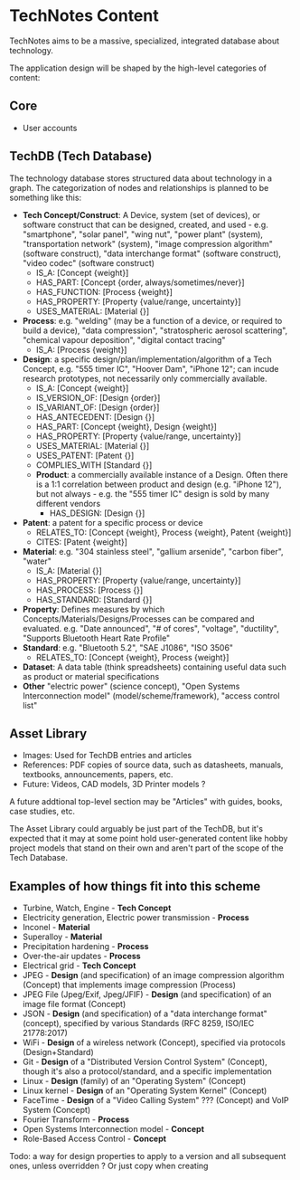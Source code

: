 # TechNotes Content

TechNotes aims to be a massive, specialized, integrated database about technology.

The application design will be shaped by the high-level categories of content:

## Core

* User accounts

## TechDB (Tech Database)

The technology database stores structured data about technology in a graph. The categorization of nodes and relationships is planned to be something like this:

* **Tech Concept/Construct**: A Device, system (set of devices), or software construct that can be designed, created, and used - e.g. "smartphone", "solar panel", "wing nut", "power plant" (system), "transportation network" (system), "image compression algorithm" (software construct), "data interchange format" (software construct), "video codec" (software construct)
  * IS_A: [Concept {weight}]
  * HAS_PART: [Concept {order, always/sometimes/never}]
  * HAS_FUNCTION: [Process {weight}]
  * HAS_PROPERTY: [Property {value/range, uncertainty}]
  * USES_MATERIAL: [Material {}]
* **Process**: e.g. "welding" (may be a function of a device, or required to build a device), "data compression", "stratospheric aerosol scattering", "chemical vapour deposition", "digital contact tracing"
  * IS_A: [Process {weight}]
* **Design**: a specific design/plan/implementation/algorithm of a Tech Concept, e.g. "555 timer IC", "Hoover Dam", "iPhone 12"; can incude research prototypes, not necessarily only commercially available.
  * IS_A: [Concept {weight}]
  * IS_VERSION_OF: [Design {order}]
  * IS_VARIANT_OF: [Design {order}]
  * HAS_ANTECEDENT: [Design {}]
  * HAS_PART: [Concept {weight}, Design {weight}]
  * HAS_PROPERTY: [Property {value/range, uncertainty}]
  * USES_MATERIAL: [Material {}]
  * USES_PATENT: [Patent {}]
  * COMPLIES_WITH [Standard {}]
  * **Product**: a commercially available instance of a Design. Often there is a 1:1 correlation between product and design (e.g. "iPhone 12"), but not always - e.g. the "555 timer IC" design is sold by many different vendors
    * HAS_DESIGN: [Design {}]
* **Patent**: a patent for a specific process or device
  * RELATES_TO: [Concept {weight}, Process {weight}, Patent {weight}]
  * CITES: [Patent {weight}]
* **Material**: e.g. "304 stainless steel", "gallium arsenide", "carbon fiber", "water"
  * IS_A: [Material {}]
  * HAS_PROPERTY: [Property {value/range, uncertainty}]
  * HAS_PROCESS: [Process {}]
  * HAS_STANDARD: [Standard {}]
* **Property**: Defines measures by which Concepts/Materials/Designs/Processes can be compared and evaluated. e.g. "Date announced", "# of cores", "voltage", "ductility", "Supports Bluetooth Heart Rate Profile"
* **Standard**: e.g. "Bluetooth 5.2", "SAE J1086", "ISO 3506"
  * RELATES_TO: [Concept {weight}, Process {weight}]
* **Dataset**: A data table (think spreadsheets) containing useful data such as product or material specifications
* **Other** "electric power" (science concept), "Open Systems Interconnection model" (model/scheme/framework), "access control list"

## Asset Library

* Images: Used for TechDB entries and articles
* References: PDF copies of source data, such as datasheets, manuals, textbooks, announcements, papers, etc.
* Future: Videos, CAD models, 3D Printer models ?

A future addtional top-level section may be "Articles" with guides, books, case studies, etc.

The Asset Library could arguably be just part of the TechDB, but it's expected that it may at some point hold user-generated content like hobby project models that stand on their own and aren't part of the scope of the Tech Database.

## Examples of how things fit into this scheme

* Turbine, Watch, Engine - **Tech Concept**
* Electricity generation, Electric power transmission - **Process**
* Inconel - **Material**
* Superalloy - **Material**
* Precipitation hardening - **Process**
* Over-the-air updates - **Process**
* Electrical grid - **Tech Concept**
* JPEG - **Design** (and specification) of an image compression algorithm (Concept) that implements image compression (Process)
* JPEG File (Jpeg/Exif, Jpeg/JFIF) - **Design** (and specification) of an image file format (Concept)
* JSON - **Design** (and specification) of a "data interchange format" (concept), specified by various Standards (RFC 8259, ISO/IEC 21778:2017)
* WiFi - **Design** of a wireless network (Concept), specified via protocols (Design+Standard)
* Git - **Design** of a "Distributed Version Control System" (Concept), though it's also a protocol/standard, and a specific implementation
* Linux - **Design** (family) of an "Operating System" (Concept)
* Linux kernel - **Design** of an "Operating System Kernel" (Concept)
* FaceTime - **Design** of a "Video Calling System" ??? (Concept) and VoIP System (Concept)
* Fourier Transform - **Process**
* Open Systems Interconnection model - **Concept**
* Role-Based Access Control - **Concept**

Todo: a way for design properties to apply to a version and all subsequent ones, unless overridden ? Or just copy when creating
